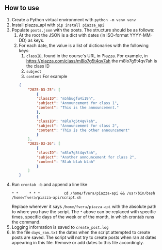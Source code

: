 ## How to use

1. Create a Python virtual environment with `python -m venv venv`
2. Install piazza_api with `pip install piazza_api`
3. Populate `posts.json` with the posts. The structure should be as follows:
    1. At the root the JSON is a dict with dates (in ISO-format YYYY-MM-DD) as keys.
    2. For each date, the value is a list of dictionaries with the following keys:
        1. `classID`, found in the course's URL in Piazza. For example,
        in https://piazza.com/class/m8lo7g5t4qv7ah the m8lo7g5t4qv7ah is the
        class ID
        2. `subject`
        3. `content`
        For example
        ```json
        {
            "2025-03-25": [
                {
                "classID": "m5hbugfu4i19h",
                "subject": "Announcement for class 1",
                "content": "This is the announcement."
                },
                {
                "classID": "m8lo7g5t4qv7ah",
                "subject": "Announcement for class 2",
                "content": "This is the other announcement"
                }
            ],
            "2025-03-26": [
                {
                "classID": "m8lo7g5t4qv7ah",
                "subject": "Another announcement for class 2",
                "content": "Blah blah blah"
                }
            ]
        }
        ```
4. Run `crontab -b` and append a line like
    ```
    * *     * * *           cd /home/fvera/piazza-api && /usr/bin/bash /home/fvera/piazza-api/script.sh
    ```
    Replace wherever it says `/home/fvera/piazza-api` with the absolute path
    to where you have the script.
    The `*` above can be replaced with specific times, specific days of the
    week or of the month, in which crontab runs the command.
5. Logging information is saved to `create_post.log`
6. In the file `days_ran.txt` the dates when the script attempted to create
    posts are saved. The script will not try to create posts when ran at dates
    appearing in this file. Remove or add dates to this file accordingly.
